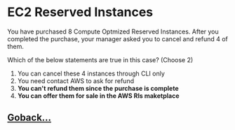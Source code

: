 # EC2 Reserved Instances

You have purchased 8 Compute Optmized Reserved Instances. After you completed the purchase, your manager asked you to cancel and refund 4 of them.

Which of the below statements are true in this case? (Choose 2)

1. You can cancel these 4 instances through CLI only
2. You need contact AWS to ask for refund
3. **You can't refund them since the purchase is complete**
4. **You can offer them for sale in the AWS RIs maketplace**

## [Goback...](./index.md)
